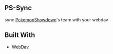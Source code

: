 ## PS-Sync
sync [PokemonShowdown](https://play.pokemonshowdown.com/)'s team with your webdav

## Built With
* [WebDav](https://github.com/perry-mitchell/webdav-client)